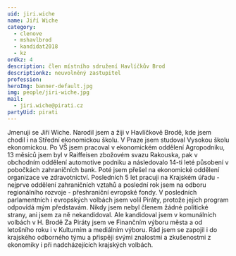 ```yaml
---
uid: jiri.wiche
name: Jiří Wiche
category:
  - clenove
  - mshavlbrod
  - kandidat2018
  - kz
ordkz: 4
description: člen místního sdružení Havlíčkův Brod
descriptionkz: neuvolněný zastupitel
profession:
heroImg: banner-default.jpg
img: people/jiri-wiche.jpg
mail:
  - jiri.wiche@pirati.cz
partyUid: pirati
---
```


Jmenuji se Jiří Wiche. Narodil jsem a žiji v Havlíčkově Brodě, kde jsem chodil i na Střední ekonomickou školu. V Praze jsem studoval Vysokou školu ekonomickou. Po VŠ jsem pracoval v ekonomickém oddělení Agropodniku, 13 měsíců jsem byl v Raiffeisen zbožovém svazu Rakouska, pak v obchodním oddělení automotive podniku a následovalo 14-ti leté působení v pobočkách zahraničních bank. Poté jsem přešel na ekonomické oddělení organizace ve zdravotnictví. Posledních 5 let pracuji na Krajském úřadu - nejprve oddělení zahraničních vztahů a poslední rok jsem na odboru regionálního rozvoje - přeshraniční evropské fondy. V posledních parlamentních i evropských volbách jsem volil Piráty, protože jejich program odpovídá mým představám. Nikdy jsem nebyl členem žádné politické strany, ani jsem za ně nekandidoval. Ale kandidoval jsem v komunálních volbách v H. Brodě Za Piráty jsem ve Finančním výboru města a od letošního roku i v Kulturním a mediálním výboru. Rád jsem se zapojil i do krajského odborného týmu a přispěji svými znalostmi a zkušenostmi z ekonomiky i při nadcházejících krajských volbách.
